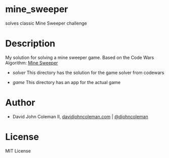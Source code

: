 # mine_sweeper

solves classic Mine Sweeper challenge

# Description

My solution for solving a mine sweeper game. Based on the Code Wars Algorithm:
[Mine Sweeper](https://www.codewars.com/kata/mine-sweeper/python)

* *solver* This directory has the solution for the game solver from codewars

* *game* This directory has an app for the actual game

# Author

* David John Coleman II, [davidjohncoleman.com](http://www.davidjohncoleman.com/) | [@djohncoleman](https://twitter.com/djohncoleman)

# License

MIT License

